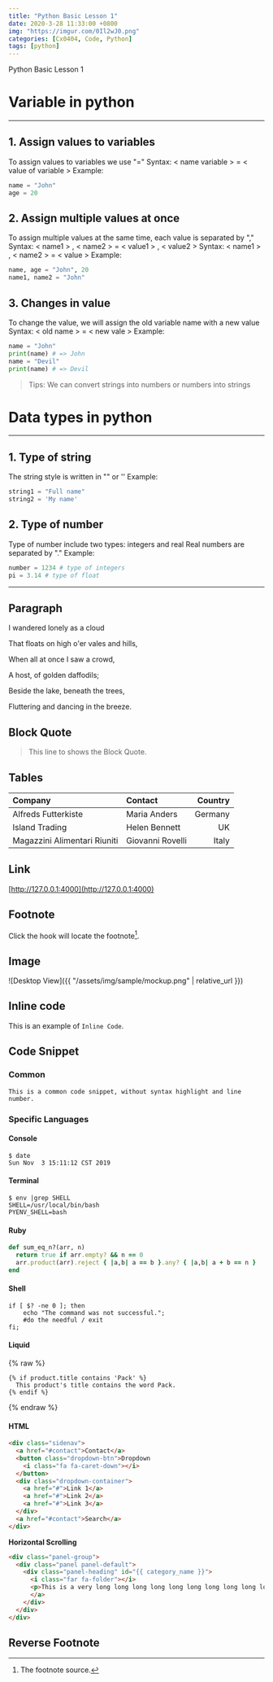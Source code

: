 ```yaml
---
title: "Python Basic Lesson 1"
date: 2020-3-28 11:33:00 +0800
img: "https://imgur.com/0Il2wJ0.png"
categories: [Cx0404, Code, Python]
tags: [python]
---
```

Python Basic Lesson 1


# Variable in python

***
## 1. Assign values to variables
To assign values to variables we use "="
Syntax: < name variable > = < value of variable >
Example:
```python
name = "John"
age = 20
```
## 2. Assign multiple values at once
To assign multiple values at the same time, each value is separated by ","
Syntax: < name1 > , < name2 > = < value1 > , < value2 > 
Syntax: < name1 > , < name2 > = < value >
Example:
```python
name, age = "John", 20
name1, name2 = "John"
```
## 3. Changes in value
To change the value, we will assign the old variable name with a new value
Syntax: < old name > = < new vale >
Example:
```python
name = "John" 
print(name) # => John
name = "Devil"
print(name) # => Devil
```
> Tips: We can convert strings into numbers or numbers into strings
# Data types in python

***
## 1. Type of string
The string style is written in "" or ''
Example:
```python
string1 = "Full name" 
string2 = 'My name'
```
## 2. Type of number
Type of number include two types: integers and real
Real numbers are separated by "."
Example:
```python
number = 1234 # type of integers
pi = 3.14 # type of float
```
***

## Paragraph

I wandered lonely as a cloud

That floats on high o'er vales and hills,

When all at once I saw a crowd,

A host, of golden daffodils;

Beside the lake, beneath the trees,

Fluttering and dancing in the breeze.

## Block Quote

> This line to shows the Block Quote.

## Tables

|Company|Contact|Country|
|:---|:--|---:|
|Alfreds Futterkiste | Maria Anders | Germany
|Island Trading | Helen Bennett | UK
|Magazzini Alimentari Riuniti | Giovanni Rovelli | Italy

## Link

[http://127.0.0.1:4000](http://127.0.0.1:4000)


## Footnote

Click the hook will locate the footnote[^footnote].


## Image

![Desktop View]({{ "/assets/img/sample/mockup.png" | relative_url }})


## Inline code

This is an example of `Inline Code`.


## Code Snippet

### Common

```
This is a common code snippet, without syntax highlight and line number.
```

### Specific Languages

#### Console

```console
$ date
Sun Nov  3 15:11:12 CST 2019
```


#### Terminal

```terminal
$ env |grep SHELL
SHELL=/usr/local/bin/bash
PYENV_SHELL=bash
```

#### Ruby

```ruby
def sum_eq_n?(arr, n)
  return true if arr.empty? && n == 0
  arr.product(arr).reject { |a,b| a == b }.any? { |a,b| a + b == n }
end
```

#### Shell

```shell
if [ $? -ne 0 ]; then
    echo "The command was not successful.";
    #do the needful / exit
fi;
```

#### Liquid

{% raw %}
```liquid
{% if product.title contains 'Pack' %}
  This product's title contains the word Pack.
{% endif %}
```
{% endraw %}

#### HTML

```html
<div class="sidenav">
  <a href="#contact">Contact</a>
  <button class="dropdown-btn">Dropdown
    <i class="fa fa-caret-down"></i>
  </button>
  <div class="dropdown-container">
    <a href="#">Link 1</a>
    <a href="#">Link 2</a>
    <a href="#">Link 3</a>
  </div>
  <a href="#contact">Search</a>
</div>
```

**Horizontal Scrolling**

```html
<div class="panel-group">
  <div class="panel panel-default">
    <div class="panel-heading" id="{{ category_name }}">
      <i class="far fa-folder"></i>
      <p>This is a very long long long long long long long long long long long long long long long long long long long long long line.</p>
      </a>
    </div>
  </div>
</div>
```


## Reverse Footnote

[^footnote]: The footnote source.
